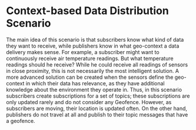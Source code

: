# Context-based Data Distribution Scenario

The main idea of this scenario is that subscribers know what kind of data they want to receive, while publishers know in
what geo-context a data delivery makes sense. For example, a subscriber might want to continuously receive air
temperature readings. But what temperature readings should he receive? While he could receive all readings of sensors in
close proximity, this is not necessarily the most intelligent solution. A more advanced solution can be created when the
sensors define the geo-context in which their data has relevance, as they have additional knowledge about the
environment they operate in.
Thus, in this scenario subscribers create subscriptions for a set of topics; these subscriptions are only updated 
rarely and do not consider any Geofence. However, as subscribers are moving, their location is updated often.
On the other hand, publishers do not travel at all and publish to their topic messages that have a geofence.
